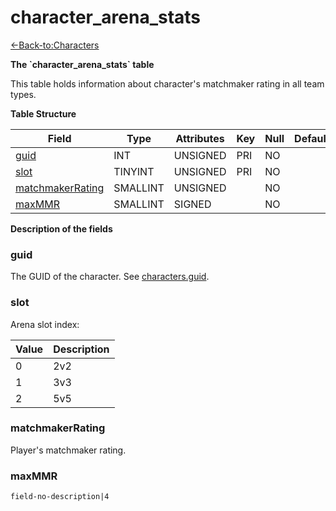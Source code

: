 # character\_arena\_stats

[<-Back-to:Characters](database-characters)

**The \`character\_arena\_stats\` table**

This table holds information about character's matchmaker rating in all team types.

**Table Structure**

| Field                 | Type        | Attributes | Key | Null | Default | Extra | Comment |
| --------------------- | ----------- | ---------- | --- | ---- | ------- | ----- | ------- |
| [guid][1]             | INT         | UNSIGNED   | PRI | NO   |         |       |         |
| [slot][2]             | TINYINT     | UNSIGNED   | PRI | NO   |         |       |         |
| [matchmakerRating][3] | SMALLINT    | UNSIGNED   |     | NO   |         |       |         |
| [maxMMR][4]           | SMALLINT    | SIGNED     |     | NO   |         |       |         |

[1]: #guid
[2]: #slot
[3]: #matchmakerrating
[4]: #maxmmr

**Description of the fields**

### guid

The GUID of the character. See [characters.guid](characters#guid).

### slot

Arena slot index:

| Value | Description |
| ----- | ----------- |
| 0     | 2v2         |
| 1     | 3v3         |
| 2     | 5v5         |

### matchmakerRating

Player's matchmaker rating.

### maxMMR

`field-no-description|4`
